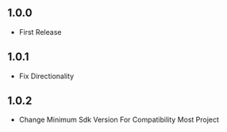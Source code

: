 ## 1.0.0
- First Release

## 1.0.1
- Fix Directionality

## 1.0.2
- Change Minimum Sdk Version For Compatibility Most Project
